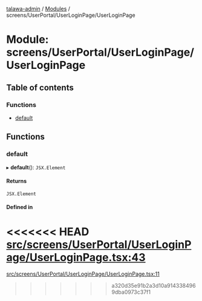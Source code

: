 [talawa-admin](../README.md) / [Modules](../modules.md) / screens/UserPortal/UserLoginPage/UserLoginPage

# Module: screens/UserPortal/UserLoginPage/UserLoginPage

## Table of contents

### Functions

- [default](screens_UserPortal_UserLoginPage_UserLoginPage.md#default)

## Functions

### default

▸ **default**(): `JSX.Element`

#### Returns

`JSX.Element`

#### Defined in

<<<<<<< HEAD
[src/screens/UserPortal/UserLoginPage/UserLoginPage.tsx:43](https://github.com/PalisadoesFoundation/talawa-admin/blob/12d9229/src/screens/UserPortal/UserLoginPage/UserLoginPage.tsx#L43)
=======
[src/screens/UserPortal/UserLoginPage/UserLoginPage.tsx:11](https://github.com/PalisadoesFoundation/talawa-admin/blob/b619a0d/src/screens/UserPortal/UserLoginPage/UserLoginPage.tsx#L11)
>>>>>>> a320d35e91b2a3d10a9143384969dba0973c37f1
